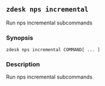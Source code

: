 ## `zdesk nps incremental`

Run nps incremental subcommands

### Synopsis

    zdesk nps incremental COMMAND[ ... ]

### Description

Run nps incremental subcommands

